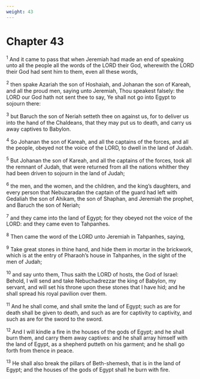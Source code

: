 ```yaml
---
weight: 43
---
```


# Chapter 43

<sup>1</sup> And it came to pass that when Jeremiah had made an end of speaking unto all the people all the words of the LORD their God, wherewith the LORD their God had sent him to them, even all these words, 

<sup>2</sup> then spake Azariah the son of Hoshaiah, and Johanan the son of Kareah, and all the proud men, saying unto Jeremiah, Thou speakest falsely: the LORD our God hath not sent thee to say, Ye shall not go into Egypt to sojourn there: 

<sup>3</sup> but Baruch the son of Neriah setteth thee on against us, for to deliver us into the hand of the Chaldeans, that they may put us to death, and carry us away captives to Babylon. 

<sup>4</sup> So Johanan the son of Kareah, and all the captains of the forces, and all the people, obeyed not the voice of the LORD, to dwell in the land of Judah. 

<sup>5</sup> But Johanan the son of Kareah, and all the captains of the forces, took all the remnant of Judah, that were returned from all the nations whither they had been driven to sojourn in the land of Judah; 

<sup>6</sup> the men, and the women, and the children, and the king’s daughters, and every person that Nebuzaradan the captain of the guard had left with Gedaliah the son of Ahikam, the son of Shaphan, and Jeremiah the prophet, and Baruch the son of Neriah; 

<sup>7</sup> and they came into the land of Egypt; for they obeyed not the voice of the LORD: and they came even to Tahpanhes. 

<sup>8</sup> Then came the word of the LORD unto Jeremiah in Tahpanhes, saying, 

<sup>9</sup> Take great stones in thine hand, and hide them in mortar in the brickwork, which is at the entry of Pharaoh’s house in Tahpanhes, in the sight of the men of Judah; 

<sup>10</sup> and say unto them, Thus saith the LORD of hosts, the God of Israel: Behold, I will send and take Nebuchadrezzar the king of Babylon, my servant, and will set his throne upon these stones that I have hid; and he shall spread his royal pavilion over them. 

<sup>11</sup> And he shall come, and shall smite the land of Egypt; such as are for death shall be given to death, and such as are for captivity to captivity, and such as are for the sword to the sword. 

<sup>12</sup> And I will kindle a fire in the houses of the gods of Egypt; and he shall burn them, and carry them away captives: and he shall array himself with the land of Egypt, as a shepherd putteth on his garment; and he shall go forth from thence in peace. 

<sup>13</sup> He shall also break the pillars of Beth-shemesh, that is in the land of Egypt; and the houses of the gods of Egypt shall he burn with fire. 


